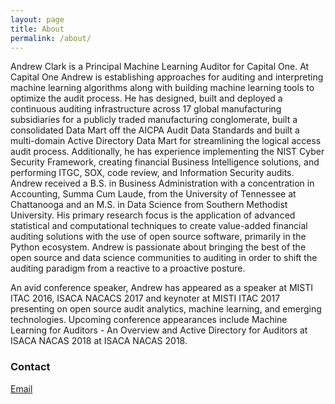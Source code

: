 ```yaml
---
layout: page
title: About
permalink: /about/
---
```


Andrew Clark is a Principal Machine Learning Auditor for Capital One. At Capital One Andrew is establishing approaches for auditing and interpreting machine learning algorithms along with building machine learning tools to optimize the audit process. He has designed, built and deployed a continuous auditing infrastructure across 17 global manufacturing subsidiaries for a publicly traded manufacturing conglomerate, built a consolidated Data Mart off the AICPA Audit Data Standards and built a multi-domain Active Directory Data Mart for streamlining the logical access audit process. Additionally, he has experience implementing the NIST Cyber Security Framework, creating financial Business Intelligence solutions, and performing ITGC, SOX, code review, and Information Security audits. Andrew received a B.S. in Business Administration with a concentration in Accounting, Summa Cum Laude, from the University of Tennessee at Chattanooga and an M.S. in Data Science from Southern Methodist University. His primary research focus is the application of advanced statistical and computational techniques to create value-added financial auditing solutions with the use of open source software, primarily in the Python ecosystem. Andrew is passionate about bringing the best of the open source and data science communities to auditing in order to shift the auditing paradigm from a reactive to a proactive posture. 

An avid conference speaker, Andrew has appeared as a speaker at MISTI ITAC 2016, ISACA NACACS 2017 and keynoter at MISTI ITAC 2017 presenting on open source audit analytics, machine learning, and emerging technologies. Upcoming conference appearances include Machine Learning for Auditors - An Overview  and Active Directory for Auditors at ISACA NACAS 2018 at ISACA NACAS 2018.

### Contact

[Email](mailto:andrewtaylorclark@gmail.com)
